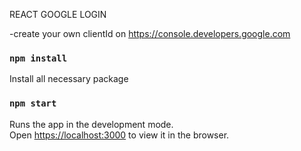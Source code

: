 REACT GOOGLE LOGIN

-create your own clientId on https://console.developers.google.com

### `npm install`

Install all necessary package

### `npm start`

Runs the app in the development mode.<br>
Open [https://localhost:3000](https://localhost:3000) to view it in the browser.
